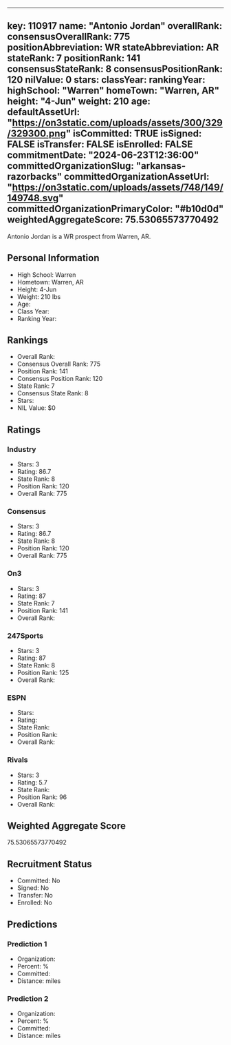 ---
  key: 110917
  name: "Antonio Jordan"
  overallRank: 
  consensusOverallRank: 775
  positionAbbreviation: WR
  stateAbbreviation: AR
  stateRank: 7
  positionRank: 141
  consensusStateRank: 8
  consensusPositionRank: 120
  nilValue: 0
  stars: 
  classYear: 
  rankingYear: 
  highSchool: "Warren"
  homeTown: "Warren, AR"
  height: "4-Jun"
  weight: 210
  age: 
  defaultAssetUrl: "https://on3static.com/uploads/assets/300/329/329300.png"
  isCommitted: TRUE
  isSigned: FALSE
  isTransfer: FALSE
  isEnrolled: FALSE
  commitmentDate: "2024-06-23T12:36:00"
  committedOrganizationSlug: "arkansas-razorbacks"
  committedOrganizationAssetUrl: "https://on3static.com/uploads/assets/748/149/149748.svg"
  committedOrganizationPrimaryColor: "#b10d0d"
  weightedAggregateScore: 75.53065573770492
  ---
  
  Antonio Jordan is a WR prospect from Warren, AR.
  
  ## Personal Information
  - High School: Warren
  - Hometown: Warren, AR
  - Height: 4-Jun
  - Weight: 210 lbs
  - Age: 
  - Class Year: 
  - Ranking Year: 
  
  ## Rankings
  - Overall Rank: 
  - Consensus Overall Rank: 775
  - Position Rank: 141
  - Consensus Position Rank: 120
  - State Rank: 7
  - Consensus State Rank: 8
  - Stars: 
  - NIL Value: $0
  
  ## Ratings
  
  ### Industry
  - Stars: 3
  - Rating: 86.7
  - State Rank: 8
  - Position Rank: 120
  - Overall Rank: 775
  
  ### Consensus
  - Stars: 3
  - Rating: 86.7
  - State Rank: 8
  - Position Rank: 120
  - Overall Rank: 775
  
  ### On3
  - Stars: 3
  - Rating: 87
  - State Rank: 7
  - Position Rank: 141
  - Overall Rank: 
  
  ### 247Sports
  - Stars: 3
  - Rating: 87
  - State Rank: 8
  - Position Rank: 125
  - Overall Rank: 
  
  ### ESPN
  - Stars: 
  - Rating: 
  - State Rank: 
  - Position Rank: 
  - Overall Rank: 
  
  ### Rivals
  - Stars: 3
  - Rating: 5.7
  - State Rank: 
  - Position Rank: 96
  - Overall Rank: 
  
  ## Weighted Aggregate Score
  75.53065573770492
  
  ## Recruitment Status
  - Committed: No
  - Signed: No
  - Transfer: No
  - Enrolled: No
  
  
  
  ## Predictions
  
  ### Prediction 1
  - Organization: 
  - Percent: %
  - Committed: 
  - Distance:  miles
  
  ### Prediction 2
  - Organization: 
  - Percent: %
  - Committed: 
  - Distance:  miles
  